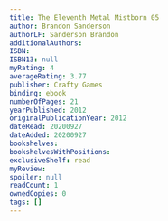 ```yaml
---
title: The Eleventh Metal Mistborn 05
author: Brandon Sanderson
authorLF: Sanderson Brandon
additionalAuthors: 
ISBN: 
ISBN13: null
myRating: 4
averageRating: 3.77
publisher: Crafty Games
binding: ebook
numberOfPages: 21
yearPublished: 2012
originalPublicationYear: 2012
dateRead: 20200927
dateAdded: 20200927
bookshelves: 
bookshelvesWithPositions: 
exclusiveShelf: read
myReview: 
spoiler: null
readCount: 1
ownedCopies: 0
tags: []
---
```


